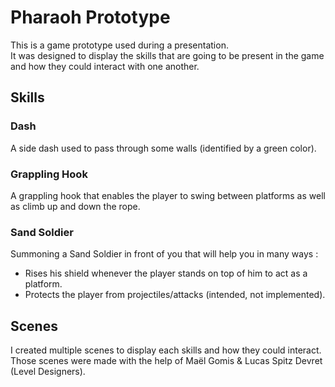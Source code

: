 # Pharaoh Prototype

This is a game prototype used during a presentation.  
It was designed to display the skills that are going to be present in the game and how they could interact with one another.  

## Skills

### Dash

A side dash used to pass through some walls (identified by a green color).  

### Grappling Hook

A grappling hook that enables the player to swing between platforms as well as climb up and down the rope.

### Sand Soldier

Summoning a Sand Soldier in front of you that will help you in many ways :  
- Rises his shield whenever the player stands on top of him to act as a platform.  
- Protects the player from projectiles/attacks (intended, not implemented).

## Scenes

I created multiple scenes to display each skills and how they could interact.  
Those scenes were made with the help of Maël Gomis & Lucas Spitz Devret (Level Designers).
